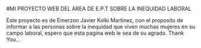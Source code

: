 #MI PROYECTO WEB DEL AREA DE E.P.T SOBRE LA INEQUIDAD LABORAL

Este proyecto es de Emerzon Javier Kolki Martinez, con el proposito de informar a las personas sobre la inequidad que viven muchas mujeres
en su campo laboral, espero que esta pagina web le sea de su agrado. Thank You...

